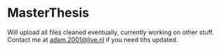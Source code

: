 # MasterThesis

Will upload all files cleaned eventually, currently working on other stuff.
Contact me at adam.2001@live.nl if you need tihs updated.
